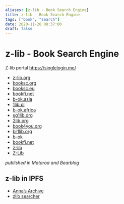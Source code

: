 ```yaml
---
aliases: [z-lib - Book Search Engine]
title: z-lib - Book Search Engine
tags: ["book", "search"]
date: 2020-11-28 08:37:00
draft: false
---
```


# z-lib - Book Search Engine

Z-lib portal https://singlelogin.me/

- [z-lib.org](https://z-lib.org)
- [booksc.org](https://booksc.org)
- [booksc.eu](https://booksc.eu)
- [bookfi.net](https://bookfi.net)
- [b-ok.asia](https://b-ok.asia)
- [1lib.pl](https://1lib.pl)
- [b-ok.africa](https://b-ok.africa)
- [sg1lib.org](https://sg1lib.org)
- [2lib.org](https://2lib.org)
- [book4you.org](https://book4you.org)
- [br1lib.org](https://br1lib.org)
- [b-ok](https://b-ok.cc)
- [bookfi.net](https://en.bookfi.net)
- [z-lib](https://z-lib.org/)
- [Z-Lib](https://z-lib.org/)

_published in Mataroa and Bearblog_

## z-lib in IPFS

- [Anna’s Archive](https://annas-archive.org/)
- [zlib searcher](https://zlib.zu1k.com/)

